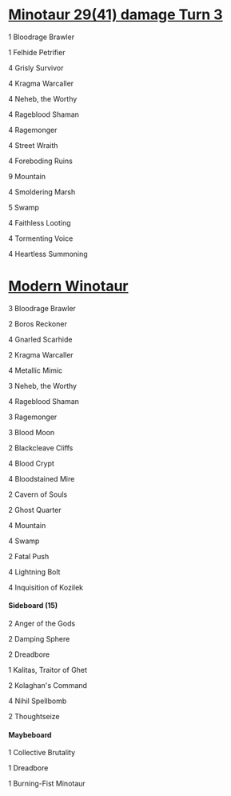 # [Minotaur 29(41) damage Turn 3](http://tappedout.net/mtg-decks/minotaurs-dealing-29-damage-on-turn-3/)
1 Bloodrage Brawler

1 Felhide Petrifier

4 Grisly Survivor

4 Kragma Warcaller

4 Neheb, the Worthy

4 Rageblood Shaman

4 Ragemonger

4 Street Wraith

4 Foreboding Ruins

9 Mountain

4 Smoldering Marsh

5 Swamp

4 Faithless Looting

4 Tormenting Voice

4 Heartless Summoning


# [Modern Winotaur](http://tappedout.net/mtg-decks/modern-winotaur-competitive/)
3 Bloodrage Brawler

2 Boros Reckoner

4 Gnarled Scarhide

2 Kragma Warcaller

4 Metallic Mimic

3 Neheb, the Worthy

4 Rageblood Shaman

3 Ragemonger

3 Blood Moon

2 Blackcleave Cliffs

4 Blood Crypt

4 Bloodstained Mire

2 Cavern of Souls

2 Ghost Quarter

4 Mountain

4 Swamp

2 Fatal Push

4 Lightning Bolt

4 Inquisition of Kozilek

#### Sideboard (15)
2 Anger of the Gods

2 Damping Sphere

2 Dreadbore

1 Kalitas, Traitor of Ghet

2 Kolaghan's Command

4 Nihil Spellbomb

2 Thoughtseize

#### Maybeboard
1 Collective Brutality

1 Dreadbore

1 Burning-Fist Minotaur
